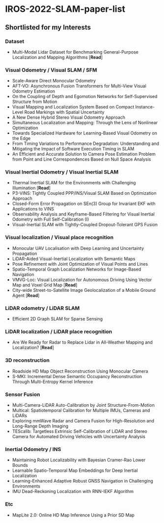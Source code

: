 # IROS-2022-SLAM-paper-list 

## Shortlisted for my Interests

### Dataset
- Multi-Modal Lidar Dataset for Benchmarking General-Purpose Localization and Mapping Algorithms [**Read**]
### Visual Odometry / Visual SLAM / SFM
- Scale-Aware Direct Monocular Odometry
- AFT-VO: Asynchronous Fusion Transformers for Multi-View Visual Odometry Estimation
- On the Coupling of Depth and Egomotion Networks for Self-Supervised Structure from Motion
- Visual Mapping and Localization System Based on Compact Instance-Level Road Markings with Spatial Uncertainty
- A New Dense Hybrid Stereo Visual Odometry Approach
- Simultaneous Localization and Mapping: Through the Lens of Nonlinear Optimization
- Towards Specialized Hardware for Learning-Based Visual Odometry on the Edge
- From Timing Variations to Performance Degradation: Understanding and Mitigating the Impact of Software Execution Timing in SLAM
- An Efficient and Accurate Solution to Camera Pose Estimation Problem from Point and Line Correspondences Based on Null Space Analysis
### Visual Inertial Odometry / Visual Inertial SLAM
- Thermal Inertial SLAM for the Environments with Challenging Illumination [**Read**]
- P3-VINS: Tightly Coupled PPP/INS/Visual SLAM Based on Optimization Approach
- Closed-Form Error Propagation on SEn(3) Group for Invariant EKF with Applications to VINS
- Observability Analysis and Keyframe-Based Filtering for Visual Inertial Odometry with Full Self-Calibration (I)
- Visual-Inertial SLAM with Tightly-Coupled Dropout-Tolerant GPS Fusion
### Visual localization / Visual place recognition
- Monocular UAV Localisation with Deep Learning and Uncertainty Propagation
- LiDAR-Aided Visual-Inertial Localization with Semantic Maps
- Pose Refinement with Joint Optimization of Visual Points and Lines
- Spatio-Temporal Graph Localization Networks for Image-Based Navigation
- VMVG-Loc: Visual Localization for Autonomous Driving Using Vector Map and Voxel Grid Map [**Read**]
- City-wide Street-to-Satellite Image Geolocalization of a Mobile Ground Agent [**Read**]
### LiDAR odometry / LiDAR SLAM
- Efficient 2D Graph SLAM for Sparse Sensing
### LiDAR localization / LiDAR place recognition
- Are We Ready for Radar to Replace Lidar in All-Weather Mapping and Localization? [**Read**]
### 3D reconstruction
- Roadside HD Map Object Reconstruction Using Monocular Camera
- S-MKI: Incremental Dense Semantic Occupancy Reconstruction Through Multi-Entropy Kernel Inference
### Sensor Fusion
- Multi-Camera-LiDAR Auto-Calibration by Joint Structure-From-Motion
- Multical: Spatiotemporal Calibration for Multiple IMUs, Cameras and LiDARs
- Exploring mmWave Radar and Camera Fusion for High-Resolution and Long-Range Depth Imaging
- TEScalib: Targetless Extrinsic Self-Calibration of LiDAR and Stereo Camera for Automated Driving Vehicles with Uncertainty Analysis
### Inertial Odometry / INS
- Maintaining Robot Localizability with Bayesian Cramer-Rao Lower Bounds
- Learnable Spatio-Temporal Map Embeddings for Deep Inertial Localization
- Learning-Enhanced Adaptive Robust GNSS Navigation in Challenging Environments
- IMU Dead-Reckoning Localization with RNN-IEKF Algorithm
### Etc
- MapLite 2.0: Online HD Map Inference Using a Prior SD Map
